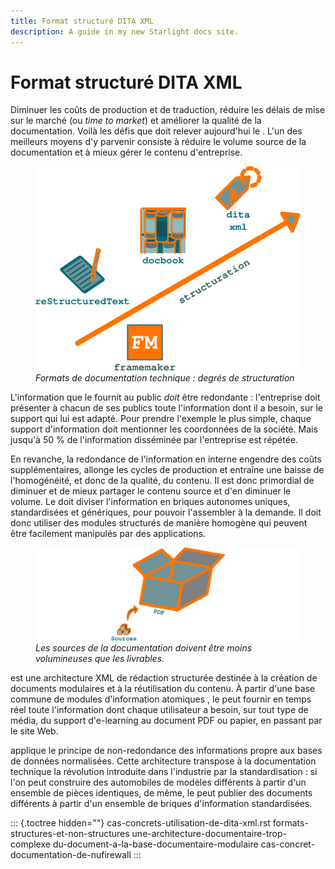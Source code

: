 ```yaml
---
title: Format structuré DITA XML
description: A guide in my new Starlight docs site.
---
```

# Format structuré DITA XML

Diminuer les coûts de production et de traduction, réduire les délais de
mise sur le marché (ou *time to market*) et améliorer la qualité de la
documentation. Voilà les défis que doit relever aujourd\'hui le . L\'un
des meilleurs moyens d\'y parvenir consiste à réduire le volume source
de la documentation et à mieux gérer le contenu d\'entreprise.

<figure>
<img src="graphics/degre-structuration.svg"
alt="graphics/degre-structuration.svg" />
<figcaption><em>Formats de documentation technique : degrés de
structuration</em></figcaption>
</figure>

L\'information que le fournit au public *doit* être redondante :
l\'entreprise doit présenter à chacun de ses publics toute
l\'information dont il a besoin, sur le support qui lui est adapté. Pour
prendre l\'exemple le plus simple, chaque support d\'information doit
mentionner les coordonnées de la société. Mais jusqu\'à 50 % de
l\'information disséminée par l\'entreprise est répétée.

En revanche, la redondance de l\'information en interne engendre des
coûts supplémentaires, allonge les cycles de production et entraîne une
baisse de l\'homogénéité, et donc de la qualité, du contenu. Il est donc
primordial de diminuer et de mieux partager le contenu source et d\'en
diminuer le volume. Le doit diviser l\'information en briques autonomes
uniques, standardisées et génériques, pour pouvoir l\'assembler à la
demande. Il doit donc utiliser des modules structurés de manière
homogène qui peuvent être facilement manipulés par des applications.

<figure>
<img src="graphics/non-redondance.svg"
alt="graphics/non-redondance.svg" />
<figcaption><em>Les sources de la documentation doivent être moins
volumineuses que les livrables.</em></figcaption>
</figure>

est une architecture XML de rédaction structurée destinée à la création
de documents modulaires et à la réutilisation du contenu. À partir
d\'une base commune de modules d\'information atomiques , le peut
fournir en temps réel toute l\'information dont chaque utilisateur a
besoin, sur tout type de média, du support d\'e-learning au document PDF
ou papier, en passant par le site Web.

applique le principe de non-redondance des informations propre aux bases
de données normalisées. Cette architecture transpose à la documentation
technique la révolution introduite dans l\'industrie par la
standardisation : si l\'on peut construire des automobiles de modèles
différents à partir d\'un ensemble de pièces identiques, de même, le
peut publier des documents différents à partir d\'un ensemble de briques
d\'information standardisées.

::: {.toctree hidden=""}
cas-concrets-utilisation-de-dita-xml.rst
formats-structures-et-non-structures
une-architecture-documentaire-trop-complexe
du-document-a-la-base-documentaire-modulaire
cas-concret-documentation-de-nufirewall
:::
